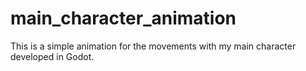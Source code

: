 # main_character_animation
 This is a simple animation for the movements with my main character developed in Godot.
